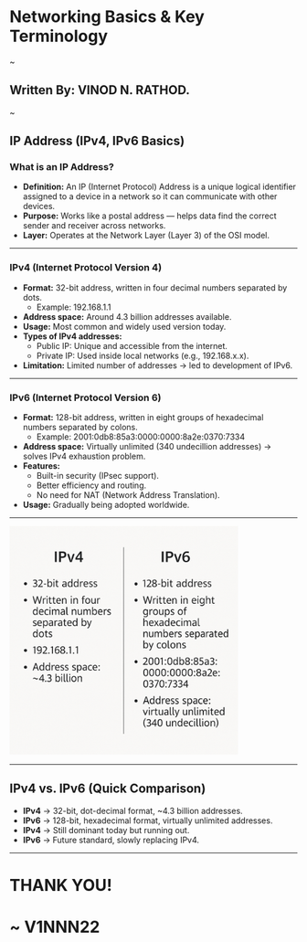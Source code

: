 
# Networking Basics & Key Terminology
~
## Written By: VINOD N. RATHOD.
~

## IP Address (IPv4, IPv6 Basics)  


### What is an IP Address?  
- **Definition:** An IP (Internet Protocol) Address is a unique logical identifier assigned to a device in a network so it can communicate with other devices.  
- **Purpose:** Works like a postal address — helps data find the correct sender and receiver across networks.  
- **Layer:** Operates at the Network Layer (Layer 3) of the OSI model.  

---

### IPv4 (Internet Protocol Version 4)  
- **Format:** 32-bit address, written in four decimal numbers separated by dots.  
  - Example: 192.168.1.1  
- **Address space:** Around 4.3 billion addresses available.  
- **Usage:** Most common and widely used version today.  
- **Types of IPv4 addresses:**  
  - Public IP: Unique and accessible from the internet.  
  - Private IP: Used inside local networks (e.g., 192.168.x.x).  
- **Limitation:** Limited number of addresses → led to development of IPv6.  

---

### IPv6 (Internet Protocol Version 6)  
- **Format:** 128-bit address, written in eight groups of hexadecimal numbers separated by colons.  
  - Example: 2001:0db8:85a3:0000:0000:8a2e:0370:7334  
- **Address space:** Virtually unlimited (340 undecillion addresses) → solves IPv4 exhaustion problem.  
- **Features:**  
  - Built-in security (IPsec support).  
  - Better efficiency and routing.  
  - No need for NAT (Network Address Translation).  
- **Usage:** Gradually being adopted worldwide.  

---

<img src="Assets/ip.png" alt="Daigram" width="400"/>

---

## IPv4 vs. IPv6 (Quick Comparison)  
- **IPv4** → 32-bit, dot-decimal format, ~4.3 billion addresses.  
- **IPv6** → 128-bit, hexadecimal format, virtually unlimited addresses.  
- **IPv4** → Still dominant today but running out.  
- **IPv6** → Future standard, slowly replacing IPv4.  

---
# THANK YOU!  
# ~ **V1NNN22** 

